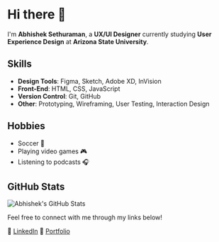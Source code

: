 # Hi there 👋

I'm **Abhishek Sethuraman**, a **UX/UI Designer** currently studying **User Experience Design** at **Arizona State University**.


## Skills
- **Design Tools**: Figma, Sketch, Adobe XD, InVision
- **Front-End**: HTML, CSS, JavaScript
- **Version Control**: Git, GitHub
- **Other**: Prototyping, Wireframing, User Testing, Interaction Design

## Hobbies
- Soccer 🏀
- Playing video games 🎮
- Listening to podcasts 🎧

## GitHub Stats
![Abhishek's GitHub Stats](https://github-readme-stats.vercel.app/api?username=your-username&count_private=true&show_icons=true&hide_title=true&hide=prs&theme=dark)

Feel free to connect with me through my links below!

🔗 [LinkedIn]([https://www.linkedin.com/in/your-linkedin-profile](https://www.linkedin.com/in/abhishekramans/))  
🔗 [Portfolio]([https://your-portfolio-link.com](https://abshk.myportfolio.com))  

